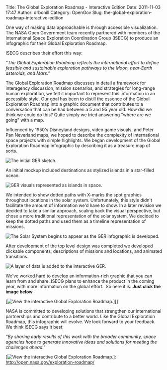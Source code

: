 Title: The Global Exploration Roadmap - Interactive Edition
Date: 2011-11-03 17:47
Author: drbonill
Category: OpenGov
Slug: the-global-exploration-roadmap-interactive-edition

One way of making data approachable is through accessible visualization.
The NASA Open Government team recently partnered with members of the
International Space Exploration Coordination Group (ISECG) to produce an
infographic for their Global Exploration Roadmap.

ISECG describes their effort this way:

*"The Global Exploration Roadmap reflects the international effort to
define feasible and sustainable exploration pathways to the Moon,
near-Earth asteroids, and Mars."*

The Global Exploration Roadmap discusses in detail a framework for
interagency discussion, mission scenarios, and strategies for long-range
human exploration, we felt it important to represent this information in
an accessible style. Our goal has been to distill the essence of the
Global Exploration Roadmap into a graphic document that contributes to a
conversation that can be had between a 5 and 95 year old. How did we
think we could do this? Quite simply we tried answering "where are we
going" with a map.

Influenced by 1950's Disneyland designs, video game visuals, and Peter
Pan Neverland maps, we hoped to describe the complexity of international
space projects with simple highlights. We began development of the
Global Exploration Roadmap infographic by describing it as a treasure
map of sorts.

![The initial GER sketch.][]

An initial mockup included destinations as stylized islands in a
star-filled ocean.

![GER visuals represented as islands in space.][]

We intended to show dotted paths with X-marks the spot graphics
throughout locations in the solar system. Unfortunately, this style
didn't facilitate the amount of information we'd have to show. In a
later revision we decided to take a similar approach, scaling back the
visual perspective, but chose a more traditional representation of the
solar system. We decided to keep the dotted paths and used them as a
timeline representation of missions.

![The Solar System begins to appear as the GER infographic is
developed.][]

After development of the top level design was completed we developed
clickable components, descriptions of missions and locations, and
animated transitions.

![A layer of data is added to the interactive GER.][]

We've worked hard to develop an information-rich graphic that you can
learn from and share. ISECG plans to enhance the product in the coming
year, with more information on the global effort.  So here it is. **Just
click the image below.**

[![View the interactive Global Exploration Roadmap.][]][]

NASA is committed to developing solutions that strengthen our
international partnerships and contribute to a better world. Like the
Global Exploration Roadmap, this infographic will evolve. We look
forward to your feedback. We think ISECG says it best:

*"By sharing early results of this work with the broader community,
space agencies hope to generate innovative ideas and solutions for
meeting the challenges ahead."*

  [The initial GER sketch.]: http://open.nasa.gov/wp-content/uploads/GER_Resources/post/ger01.jpg
  [GER visuals represented as islands in space.]: http://open.nasa.gov/wp-content/uploads/GER_Resources/post/ger02.jpg
  [The Solar System begins to appear as the GER infographic is
  developed.]: http://open.nasa.gov/wp-content/uploads/GER_Resources/post/ger03.jpg
  [A layer of data is added to the interactive GER.]: http://open.nasa.gov/wp-content/uploads/GER_Resources/post/ger04.jpg
  [View the interactive Global Exploration Roadmap.]: http://open.nasa.gov/wp-content/uploads/GER_Resources/post/ger05.jpg
  [![View the interactive Global Exploration Roadmap.][]]: http://open.nasa.gov/exploration-roadmap/
